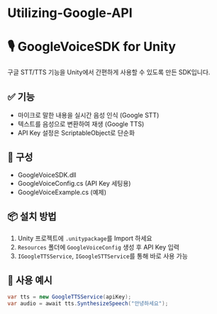 # Utilizing-Google-API
# 🎙️ GoogleVoiceSDK for Unity

구글 STT/TTS 기능을 Unity에서 간편하게 사용할 수 있도록 만든 SDK입니다.

## ✅ 기능
- 마이크로 말한 내용을 실시간 음성 인식 (Google STT)
- 텍스트를 음성으로 변환하여 재생 (Google TTS)
- API Key 설정은 ScriptableObject로 단순화

## 🧩 구성
- GoogleVoiceSDK.dll
- GoogleVoiceConfig.cs (API Key 세팅용)
- GoogleVoiceExample.cs (예제)

## 📦 설치 방법
1. Unity 프로젝트에 `.unitypackage`를 Import 하세요
2. `Resources` 폴더에 `GoogleVoiceConfig` 생성 후 API Key 입력
3. `IGoogleTTSService`, `IGoogleSTTService`를 통해 바로 사용 가능

## 🧪 사용 예시
```csharp
var tts = new GoogleTTSService(apiKey);
var audio = await tts.SynthesizeSpeech("안녕하세요");

